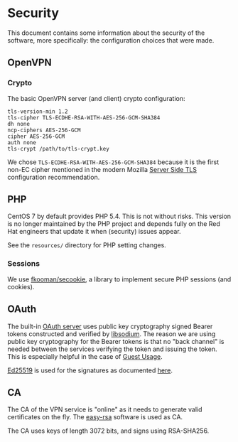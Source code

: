 # Security

This document contains some information about the security of the software, 
more specifically: the configuration choices that were made.

## OpenVPN

### Crypto

The basic OpenVPN server (and client) crypto configuration:

    tls-version-min 1.2
    tls-cipher TLS-ECDHE-RSA-WITH-AES-256-GCM-SHA384
    dh none
    ncp-ciphers AES-256-GCM
    cipher AES-256-GCM
    auth none
    tls-crypt /path/to/tls-crypt.key

We chose `TLS-ECDHE-RSA-WITH-AES-256-GCM-SHA384` because it is the first non-EC
cipher mentioned in the modern Mozilla 
[Server Side TLS](https://wiki.mozilla.org/Security/Server_Side_TLS#Modern_compatibility) 
configuration recommendation.

## PHP

CentOS 7 by default provides PHP 5.4. This is not without risks. This version 
is no longer maintained by the PHP project and depends fully on the Red Hat 
engineers that update it when (security) issues appear.

See the `resources/` directory for PHP setting changes.

### Sessions

We use [fkooman/secookie](https://git.tuxed.net/fkooman/php-secookie), a 
library to implement secure PHP sessions (and cookies).

## OAuth

The built-in [OAuth server](https://git.tuxed.net/fkooman/php-oauth2-server) 
uses public key cryptography signed Bearer tokens constructed and verified by 
[libsodium](https://libsodium.org/). The reason we are using public key 
cryptography for the Bearer tokens is that no "back channel" is needed between 
the services verifying the token and issuing the token. This is especially 
helpful in the case of [Guest Usage](GUEST_USAGE.md).

[Ed25519](https://ed25519.cr.yp.to/) is used for the signatures as documented 
[here](https://download.libsodium.org/doc/public-key_cryptography/public-key_signatures.html).

## CA

The CA of the VPN service is "online" as it needs to generate valid 
certificates on the fly. The [easy-rsa](https://github.com/OpenVPN/easy-rsa) 
software is used as CA.

The CA uses keys of length 3072 bits, and signs using RSA-SHA256.
